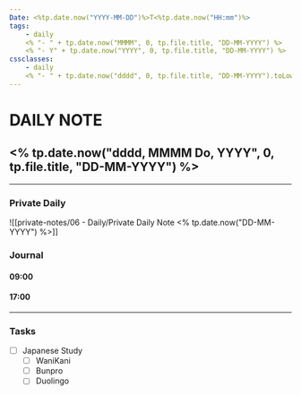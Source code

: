 ```yaml
---
Date: <%tp.date.now("YYYY-MM-DD")%>T<%tp.date.now("HH:mm")%>
tags:
    - daily
    <% "- " + tp.date.now("MMMM", 0, tp.file.title, "DD-MM-YYYY") %>
    <% "- Y" + tp.date.now("YYYY", 0, tp.file.title, "DD-MM-YYYY") %>
cssclasses:
    - daily
    <% "- " + tp.date.now("dddd", 0, tp.file.title, "DD-MM-YYYY").toLowerCase() %>
---
```

# DAILY NOTE
## <% tp.date.now("dddd, MMMM Do, YYYY", 0, tp.file.title, "DD-MM-YYYY") %>
***
### Private Daily

![[private-notes/06 - Daily/Private Daily Note <% tp.date.now("DD-MM-YYYY") %>]]

### Journal

#### 09:00

#### 17:00

***
### Tasks
- [ ] Japanese Study
    - [ ] WaniKani
    - [ ] Bunpro
    - [ ] Duolingo
